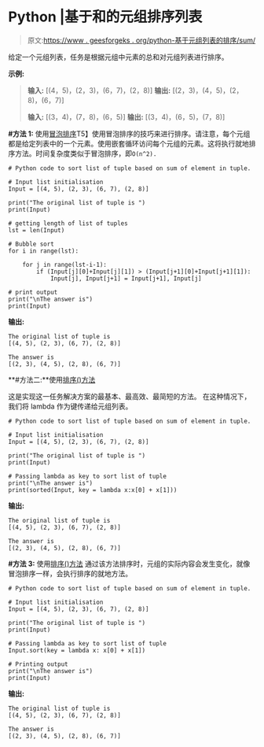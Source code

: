 # Python |基于和的元组排序列表

> 原文:[https://www . geesforgeks . org/python-基于元组列表的排序/sum/](https://www.geeksforgeeks.org/python-sort-list-of-tuple-based-on-sum/)

给定一个元组列表，任务是根据元组中元素的总和对元组列表进行排序。

**示例:**

> **输入:** [(4，5)，(2，3)，(6，7)，(2，8)]
> **输出:** [(2，3)，(4，5)，(2，8)，(6，7)]
> 
> **输入:** [(3，4)，(7，8)，(6，5)]
> **输出:** [(3，4)，(6，5)，(7，8)]

**#方法 1:** 使用[冒泡排序](https://www.geeksforgeeks.org/bubble-sort/)T5】使用冒泡排序的技巧来进行排序。请注意，每个元组都是给定列表中的一个元素。使用嵌套循环访问每个元组的元素。这将执行就地排序方法。时间复杂度类似于冒泡排序，即`O(n^2).`

```
# Python code to sort list of tuple based on sum of element in tuple.

# Input list initialisation
Input = [(4, 5), (2, 3), (6, 7), (2, 8)] 

print("The original list of tuple is ")
print(Input)

# getting length of list of tuples
lst = len(Input)

# Bubble sort
for i in range(lst):

    for j in range(lst-i-1):
        if (Input[j][0]+Input[j][1]) > (Input[j+1][0]+Input[j+1][1]):
            Input[j], Input[j+1] = Input[j+1], Input[j]

# print output
print("\nThe answer is")
print(Input)
```

**输出:**

```
The original list of tuple is 
[(4, 5), (2, 3), (6, 7), (2, 8)]

The answer is
[(2, 3), (4, 5), (2, 8), (6, 7)]

```

**#方法二:**使用[排序()方法](https://www.geeksforgeeks.org/sorted-function-python/)

这是实现这一任务解决方案的最基本、最高效、最简短的方法。
在这种情况下，我们将 lambda 作为键传递给元组列表。

```
# Python code to sort list of tuple based on sum of element in tuple.

# Input list initialisation
Input = [(4, 5), (2, 3), (6, 7), (2, 8)] 

print("The original list of tuple is ")
print(Input)

# Passing lambda as key to sort list of tuple
print("\nThe answer is")
print(sorted(Input, key = lambda x:x[0] + x[1]))
```

**输出:**

```
The original list of tuple is 
[(4, 5), (2, 3), (6, 7), (2, 8)]

The answer is
[(2, 3), (4, 5), (2, 8), (6, 7)]

```

**#方法 3:** 使用[排序()方法](https://www.geeksforgeeks.org/sort-in-python/)
通过该方法排序时，元组的实际内容会发生变化，就像冒泡排序一样，会执行排序的就地方法。

```
# Python code to sort list of tuple based on sum of element in tuple.

# Input list initialisation
Input = [(4, 5), (2, 3), (6, 7), (2, 8)] 

print("The original list of tuple is ")
print(Input)

# Passing lambda as key to sort list of tuple
Input.sort(key = lambda x: x[0] + x[1])

# Printing output
print("\nThe answer is")
print(Input)
```

**输出:**

```
The original list of tuple is 
[(4, 5), (2, 3), (6, 7), (2, 8)]

The answer is
[(2, 3), (4, 5), (2, 8), (6, 7)]

```